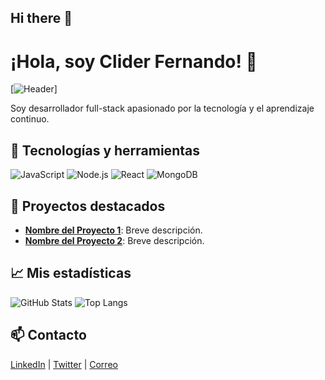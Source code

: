 ## Hi there 👋

<!--
**Nightmarespirits/Nightmarespirits** is a ✨ _special_ ✨ repository because its `README.md` (this file) appears on your GitHub profile.

Here are some ideas to get you started:

- 🔭 I’m currently working on ...
- 🌱 I’m currently learning ...
- 👯 I’m looking to collaborate on ...
- 🤔 I’m looking for help with ...
- 💬 Ask me about ...
- 📫 How to reach me: ...
- 😄 Pronouns: ...
- ⚡ Fun fact: ...
-->

# ¡Hola, soy Clider Fernando! 👋

[![Header](URL-de-tu-imagen)]

Soy desarrollador full-stack apasionado por la tecnología y el aprendizaje continuo.

## 🚀 Tecnologías y herramientas
![JavaScript](https://img.shields.io/badge/JavaScript-ES6+-yellow)
![Node.js](https://img.shields.io/badge/Node.js-14.0-green)
![React](https://img.shields.io/badge/React-18.0-blue)
![MongoDB](https://img.shields.io/badge/MongoDB-4.4-green)

## 🌟 Proyectos destacados
- [**Nombre del Proyecto 1**](URL-repositorio): Breve descripción.
- [**Nombre del Proyecto 2**](URL-repositorio): Breve descripción.

## 📈 Mis estadísticas
![GitHub Stats](https://github-readme-stats.vercel.app/api?username=tuUsuario&show_icons=true&theme=radical)
![Top Langs](https://github-readme-stats.vercel.app/api/top-langs/?username=tuUsuario&layout=compact&theme=radical)

## 📫 Contacto
[LinkedIn](https://www.linkedin.com/in/tuUsuario) | [Twitter](https://twitter.com/tuUsuario) | [Correo](mailto:tuCorreo@example.com)
